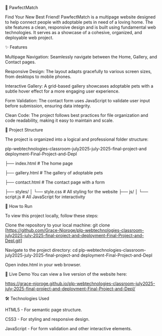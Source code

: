 🐾 PawfectMatch

Find Your New Best Friend!
PawfectMatch is a multipage website designed to help connect people with adoptable pets in need of a loving home. The site features a clean, responsive design and is built using fundamental web technologies. It serves as a showcase of a cohesive, organized, and deployable web project.

✨ Features

Multipage Navigation: Seamlessly navigate between the Home, Gallery, and Contact pages.

Responsive Design: The layout adapts gracefully to various screen sizes, from desktops to mobile phones.

Interactive Gallery: A grid-based gallery showcases adoptable pets with a subtle hover effect for a more engaging user experience.

Form Validation: The contact form uses JavaScript to validate user input before submission, ensuring data integrity.

Clean Code: The project follows best practices for file organization and code readability, making it easy to maintain and scale.

📁 Project Structure

The project is organized into a logical and professional folder structure:

plp-webtechnologies-classroom-july2025-july-2025-final-project-and deployment-Final-Project-and-Depl

├── index.html          # The home page

├── gallery.html        # The gallery of adoptable pets

├── contact.html        # The contact page with a form

├── styles/
│   └── style.css       # All styling for the website
├── js/
│   └── script.js       # All JavaScript for interactivity

🚀 How to Run

To view this project locally, follow these steps:

Clone the repository to your local machine:
git clone [https://github.com/Grace-Njoroge/plp-webtechnologies-classroom-july2025-july-2025-final-project-and-deployment-Final-Project-and-Depl.git]

Navigate to the project directory:
cd plp-webtechnologies-classroom-july2025-july-2025-final-project-and deployment-Final-Project-and-Depl

Open index.html in your web browser.

🔗 Live Demo
You can view a live version of the website here:

https://grace-njoroge.github.io/plp-webtechnologies-classroom-july2025-july-2025-final-project-and-deployment-Final-Project-and-Depl/


🛠️ Technologies Used

HTML5 - For semantic page structure.

CSS3 - For styling and responsive design.

JavaScript - For form validation and other interactive elements.


